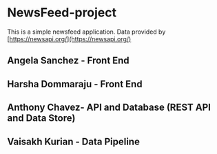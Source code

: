 # NewsFeed-project

This is a simple newsfeed application.
Data provided by [https://newsapi.org/](https://newsapi.org/)
   

## Angela Sanchez - Front End
## Harsha Dommaraju - Front End
## Anthony Chavez- API and Database (REST API and Data Store)
## Vaisakh Kurian - Data Pipeline




